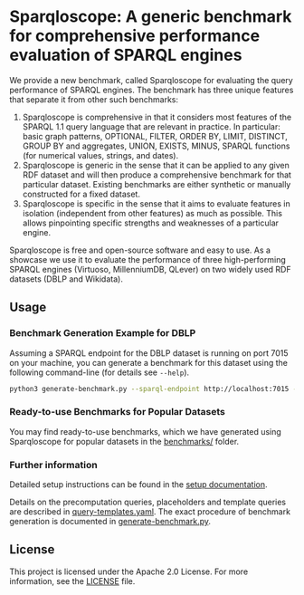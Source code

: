 # Sparqloscope: A generic benchmark for comprehensive performance evaluation of SPARQL engines

We provide a new benchmark, called Sparqloscope for evaluating the query performance of SPARQL engines. The benchmark has three unique features that separate it from other such benchmarks:

1. Sparqloscope is comprehensive in that it considers most features of the SPARQL 1.1 query language that are relevant in practice. In particular: basic graph patterns, OPTIONAL, FILTER, ORDER BY, LIMIT, DISTINCT, GROUP BY and aggregates, UNION, EXISTS, MINUS, SPARQL functions (for numerical values, strings, and dates).
2. Sparqloscope is generic in the sense that it can be applied to any given RDF dataset and will then produce a comprehensive benchmark for that particular dataset. Existing benchmarks are either synthetic or manually constructed for a fixed dataset.
3. Sparqloscope is specific in the sense that it aims to evaluate features in isolation (independent from other features) as much as possible. This allows pinpointing specific strengths and weaknesses of a particular engine.

Sparqloscope is free and open-source software and easy to use. As a showcase we use it to evaluate the performance of three high-performing SPARQL engines (Virtuoso, MillenniumDB, QLever) on two widely used RDF datasets (DBLP and Wikidata).

## Usage

### Benchmark Generation Example for DBLP

Assuming a SPARQL endpoint for the DBLP dataset is running on port 7015 on your machine, you can generate a benchmark for this dataset using the following command-line (for details see `--help`).
 
```bash
python3 generate-benchmark.py --sparql-endpoint http://localhost:7015 --prefix-definitions "$(cat prefixes/dblp.ttl)" --kg-name dblp
```

### Ready-to-use Benchmarks for Popular Datasets

You may find ready-to-use benchmarks, which we have generated using Sparqloscope for popular datasets in the [benchmarks/](benchmarks/) folder.

### Further information

Detailed setup instructions can be found in the [setup documentation](docs/setup.md).

Details on the precomputation queries, placeholders and template queries are described in [query-templates.yaml](query-templates.yaml). The exact procedure of benchmark generation is documented in [generate-benchmark.py](generate-benchmark.py).

## License

This project is licensed under the Apache 2.0 License. For more information, see the [LICENSE](LICENSE) file.
